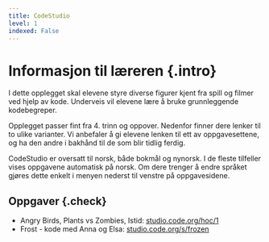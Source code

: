 ```yaml
---
title: CodeStudio
level: 1
indexed: False
---
```


# Informasjon til læreren {.intro}

I dette opplegget skal elevene styre diverse figurer kjent fra spill
og filmer ved hjelp av kode. Underveis vil elevene lære å bruke
grunnleggende kodebegreper.

Opplegget passer fint fra 4. trinn og oppover. Nedenfor finner dere
lenker til to ulike varianter. Vi anbefaler å gi elevene lenken til
ett av oppgavesettene, og ha den andre i bakhånd til de som blir
tidlig ferdig.

CodeStudio er oversatt til norsk, både bokmål og nynorsk. I de fleste
tilfeller vises oppgavene automatisk på norsk. Om dere trenger å endre
språket gjøres dette enkelt i menyen nederst til venstre på
oppgavesidene.

## Oppgaver {.check}

+ Angry Birds, Plants vs Zombies, Istid: [studio.code.org/hoc/1](https://studio.code.org/hoc/1)
+ Frost - kode med Anna og Elsa: [studio.code.org/s/frozen](https://studio.code.org/s/frozen)